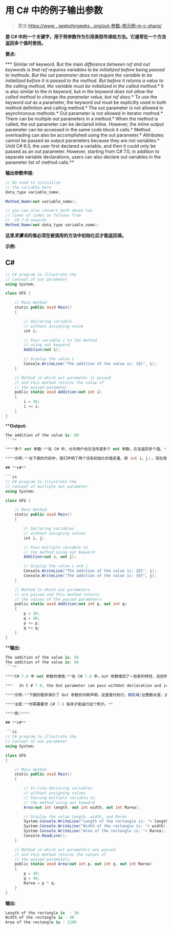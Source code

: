 # 用 C# 中的例子输出参数

> 原文:[https://www . geeksforgeeks . org/out-参数-带示例-in-c-sharp/](https://www.geeksforgeeks.org/out-parameter-with-examples-in-c-sharp/)

**是 C# 中的一个关键字，用于将参数作为引用类型传递给方法。它通常在一个方法返回多个值时使用。**

****要点:****

***   Similar ref keyword. But the main *difference between ref and out keywords is that ref requires variables to be initialized before being passed to methods. But the out parameter does not require the variable to be initialized before it is passed to the method. But before it returns a value to the calling method, the variable must be initialized in the called method.**   It is also similar to the in keyword, but *in the keyword does not allow the called method to change the parameter value, but *ref* does.**   To use the keyword *out* as a parameter, the keyword *out* must be explicitly used in both method definition and calling method.*   The out parameter is not allowed in asynchronous methods.*   Out parameter is not allowed in iterator method.*   There can be multiple out parameters in a method.*   When the method is called, the out parameter can be declared inline. However, the inline output parameter can be accessed in the same code block it calls.*   Method overloading can also be accomplished using the out parameter.*   Attributes cannot be passed as output parameters because they are not variables.*   Until C# 6.0, the user first declared a variable, and then it could only be passed as an out parameter. However, starting from C# 7.0, in addition to separate variable declarations, users can also declare out variables in the parameter list of method calls.**

****输出参数申报:****

```cs
// No need to initialize 
// the variable here
data_type variable_name;

Method_Name(out variable_name);

// you can also convert both above two 
// lines of codes as follows from
//  C# 7.0 onwards
Method_Name(out data_type variable_name);
```

**这里*变量名*的值必须在被调用的方法中初始化后才能返回值。**

****示例:****

## **C#**

```cs
// C# program to illustrate the
// concept of out parameter
using System;

class GFG {

    // Main method
    static public void Main()
    {

        // Declaring variable
        // without assigning value
        int i;

        // Pass variable i to the method
        // using out keyword
        Addition(out i);

        // Display the value i
        Console.WriteLine("The addition of the value is: {0}", i);
    }

    // Method in which out parameter is passed
    // and this method returns the value of
    // the passed parameter
    public static void Addition(out int i)
    {
        i = 30;
        i += i;
    }
}
```

****Output:** 

```cs
The addition of the value is: 60
```** 

****多个 out 参数:**在 C# 中，允许用户向方法传递多个 out 参数，方法返回多个值。**

****示例:**在下面的代码中，我们声明了两个没有初始化的值变量，即 int i，j；。现在我们使用像加法这样的 out 关键字(out i，out j)将这些参数传递给加法方法；。这些变量的值在传递它们的方法中赋值。**

## **c#**

```cs
// C# program to illustrate the
// concept of multiple out parameter
using System;

class GFG {

    // Main method
    static public void Main()
    {

        // Declaring variables
        // without assigning values
        int i, j;

        // Pass multiple variable to
        // the method using out keyword
        Addition(out i, out j);

        // Display the value i and j
        Console.WriteLine("The addition of the value is: {0}", i);
        Console.WriteLine("The addition of the value is: {0}", j);
    }

    // Method in which out parameters
    // are passed and this method returns
    // the values of the passed parameters
    public static void Addition(out int p, out int q)
    {
        p = 30;
        q = 40;
        p += p;
        q += q;
    }
}
```

****输出:**

```cs
The addition of the value is: 60
The addition of the value is: 80
```** 

****C# 7.0 中 out 参数的增强:**在 C# 7.0 中，out 参数增加了一些新的特性，这些特性是:**

***   In C # 7.0, the Out parameter can pass withOut declaration and initialization, which is called **embedded declaration** of the out parameter or implicit **type out parameter** . Its scope is limited to the method body, that is, the local scope.*   Out parameter allows [***var***](https://www.geeksforgeeks.org/c-implicitly-typed-local-variables-var/) type to be used in the method parameter list.*   Out parameter, the name of out parameter in definition and call is not necessarily the same.*   It can also be used in trial mode.T21】**

****示例:**下面的程序演示了 Out 参数的内联声明。这里是代码行，即区域(出整数长度，出整数宽度，出整数长度)；包含 Out 参数的内联声明，因为这些变量直接在调用方法内部声明。变量的值在传递它们的方法中初始化。**

****注意:**你需要要求 C# 7.0 版本才能运行这个例子。**

****例:****

## **c#**

```cs
// C# program to illustrate the
// concept of out parameter
using System;

class GFG
{

    // Main method
    static public void Main()
    {

        // In-line declaring variables
        // without assigning values
        // Passing multiple variable to
        // the method using out keyword
        Area(out int length, out int width, out int Rarea);

        // Display the value length, width, and Rarea
        System.Console.WriteLine("Length of the rectangle is: "+ length);
        System.Console.WriteLine("Width of the rectangle is: "+ width);
        System.Console.WriteLine("Area of the rectangle is: "+ Rarea);
        Console.ReadLine();
    }

    // Method in which out parameters are passed
    // and this method returns the values of
    // the passed parameters
    public static void Area(out int p, out int q, out int Rarea)
    {
        p = 30;
        q = 40;
        Rarea = p * q;
    }
}
```

****输出:****

```cs
Length of the rectangle is  : 30
Width of the rectangle is : 40
Area of the rectangle is : 1200
```